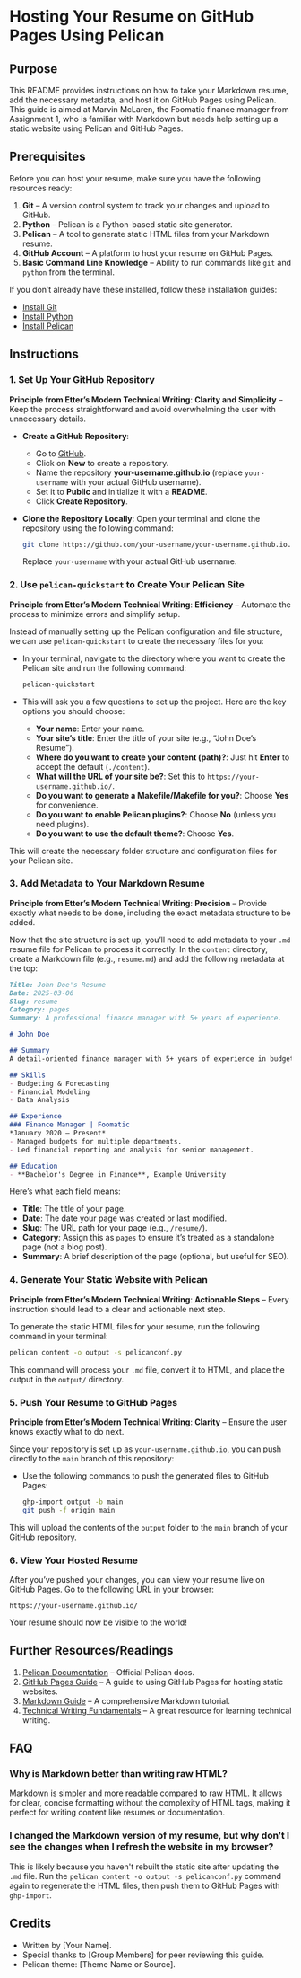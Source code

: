 # Hosting Your Resume on GitHub Pages Using Pelican

## Purpose
This README provides instructions on how to take your Markdown resume, add the necessary metadata, and host it on GitHub Pages using Pelican. This guide is aimed at Marvin McLaren, the Foomatic finance manager from Assignment 1, who is familiar with Markdown but needs help setting up a static website using Pelican and GitHub Pages.

## Prerequisites
Before you can host your resume, make sure you have the following resources ready:

1. **Git** – A version control system to track your changes and upload to GitHub.
2. **Python** – Pelican is a Python-based static site generator.
3. **Pelican** – A tool to generate static HTML files from your Markdown resume.
4. **GitHub Account** – A platform to host your resume on GitHub Pages.
5. **Basic Command Line Knowledge** – Ability to run commands like `git` and `python` from the terminal.

If you don’t already have these installed, follow these installation guides:
- [Install Git](https://git-scm.com/book/en/v2/Getting-Started-Installing-Git)
- [Install Python](https://www.python.org/downloads/)
- [Install Pelican](https://docs.getpelican.com/en/latest/)

## Instructions

### 1. Set Up Your GitHub Repository
**Principle from Etter’s Modern Technical Writing**: **Clarity and Simplicity** – Keep the process straightforward and avoid overwhelming the user with unnecessary details.

- **Create a GitHub Repository**:
    - Go to [GitHub](https://github.com/).
    - Click on **New** to create a repository.
    - Name the repository **your-username.github.io** (replace `your-username` with your actual GitHub username).
    - Set it to **Public** and initialize it with a **README**.
    - Click **Create Repository**.

- **Clone the Repository Locally**:
    Open your terminal and clone the repository using the following command:

    ```bash
    git clone https://github.com/your-username/your-username.github.io.git
    ```

    Replace `your-username` with your actual GitHub username.

### 2. Use `pelican-quickstart` to Create Your Pelican Site
**Principle from Etter’s Modern Technical Writing**: **Efficiency** – Automate the process to minimize errors and simplify setup.

Instead of manually setting up the Pelican configuration and file structure, we can use `pelican-quickstart` to create the necessary files for you:

- In your terminal, navigate to the directory where you want to create the Pelican site and run the following command:

    ```bash
    pelican-quickstart
    ```

- This will ask you a few questions to set up the project. Here are the key options you should choose:
    - **Your name**: Enter your name.
    - **Your site’s title**: Enter the title of your site (e.g., “John Doe’s Resume”).
    - **Where do you want to create your content (path)?**: Just hit **Enter** to accept the default (`./content`).
    - **What will the URL of your site be?**: Set this to `https://your-username.github.io/`.
    - **Do you want to generate a Makefile/Makefile for you?**: Choose **Yes** for convenience.
    - **Do you want to enable Pelican plugins?**: Choose **No** (unless you need plugins).
    - **Do you want to use the default theme?**: Choose **Yes**.

This will create the necessary folder structure and configuration files for your Pelican site.

### 3. Add Metadata to Your Markdown Resume
**Principle from Etter’s Modern Technical Writing**: **Precision** – Provide exactly what needs to be done, including the exact metadata structure to be added.

Now that the site structure is set up, you’ll need to add metadata to your `.md` resume file for Pelican to process it correctly. In the `content` directory, create a Markdown file (e.g., `resume.md`) and add the following metadata at the top:

```markdown
Title: John Doe's Resume
Date: 2025-03-06
Slug: resume
Category: pages
Summary: A professional finance manager with 5+ years of experience.

# John Doe

## Summary
A detail-oriented finance manager with 5+ years of experience in budgeting, forecasting, and financial analysis.

## Skills
- Budgeting & Forecasting
- Financial Modeling
- Data Analysis

## Experience
### Finance Manager | Foomatic
*January 2020 – Present*
- Managed budgets for multiple departments.
- Led financial reporting and analysis for senior management.

## Education
- **Bachelor's Degree in Finance**, Example University
```

Here’s what each field means:
- **Title**: The title of your page.
- **Date**: The date your page was created or last modified.
- **Slug**: The URL path for your page (e.g., `/resume/`).
- **Category**: Assign this as `pages` to ensure it’s treated as a standalone page (not a blog post).
- **Summary**: A brief description of the page (optional, but useful for SEO).

### 4. Generate Your Static Website with Pelican
**Principle from Etter’s Modern Technical Writing**: **Actionable Steps** – Every instruction should lead to a clear and actionable next step.

To generate the static HTML files for your resume, run the following command in your terminal:

```bash
pelican content -o output -s pelicanconf.py
```

This command will process your `.md` file, convert it to HTML, and place the output in the `output/` directory.

### 5. Push Your Resume to GitHub Pages
**Principle from Etter’s Modern Technical Writing**: **Clarity** – Ensure the user knows exactly what to do next.

Since your repository is set up as `your-username.github.io`, you can push directly to the `main` branch of this repository:

- Use the following commands to push the generated files to GitHub Pages:

    ```bash
    ghp-import output -b main
    git push -f origin main
    ```

This will upload the contents of the `output` folder to the `main` branch of your GitHub repository.

### 6. View Your Hosted Resume
After you’ve pushed your changes, you can view your resume live on GitHub Pages. Go to the following URL in your browser:

```
https://your-username.github.io/
```

Your resume should now be visible to the world!

## Further Resources/Readings
1. [Pelican Documentation](https://docs.getpelican.com/en/latest/) – Official Pelican docs.
2. [GitHub Pages Guide](https://pages.github.com/) – A guide to using GitHub Pages for hosting static websites.
3. [Markdown Guide](https://www.markdownguide.org/) – A comprehensive Markdown tutorial.
4. [Technical Writing Fundamentals](https://www.amazon.com/Modern-Technical-Writing-Andrew-Etter/dp/194536701X) – A great resource for learning technical writing.

## FAQ

### Why is Markdown better than writing raw HTML?
Markdown is simpler and more readable compared to raw HTML. It allows for clear, concise formatting without the complexity of HTML tags, making it perfect for writing content like resumes or documentation.

### I changed the Markdown version of my resume, but why don’t I see the changes when I refresh the website in my browser?
This is likely because you haven't rebuilt the static site after updating the `.md` file. Run the `pelican content -o output -s pelicanconf.py` command again to regenerate the HTML files, then push them to GitHub Pages with `ghp-import`.

## Credits
- Written by [Your Name].
- Special thanks to [Group Members] for peer reviewing this guide.
- Pelican theme: [Theme Name or Source].

